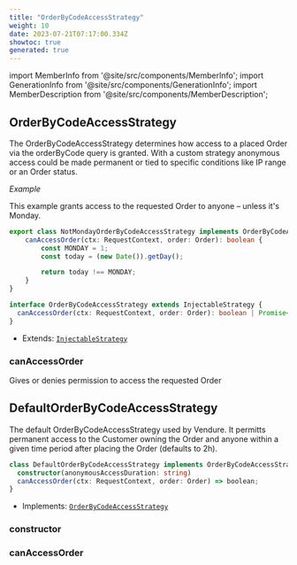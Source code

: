 ```yaml
---
title: "OrderByCodeAccessStrategy"
weight: 10
date: 2023-07-21T07:17:00.334Z
showtoc: true
generated: true
---
```

<!-- This file was generated from the Vendure source. Do not modify. Instead, re-run the "docs:build" script -->
import MemberInfo from '@site/src/components/MemberInfo';
import GenerationInfo from '@site/src/components/GenerationInfo';
import MemberDescription from '@site/src/components/MemberDescription';


## OrderByCodeAccessStrategy

<GenerationInfo sourceFile="packages/core/src/config/order/order-by-code-access-strategy.ts" sourceLine="31" packageName="@vendure/core" since="1.1.0" />

The OrderByCodeAccessStrategy determines how access to a placed Order via the
orderByCode query is granted.
With a custom strategy anonymous access could be made permanent or tied to specific
conditions like IP range or an Order status.

*Example*

This example grants access to the requested Order to anyone – unless it's Monday.
```ts
export class NotMondayOrderByCodeAccessStrategy implements OrderByCodeAccessStrategy {
    canAccessOrder(ctx: RequestContext, order: Order): boolean {
        const MONDAY = 1;
        const today = (new Date()).getDay();

        return today !== MONDAY;
    }
}
```

```ts title="Signature"
interface OrderByCodeAccessStrategy extends InjectableStrategy {
  canAccessOrder(ctx: RequestContext, order: Order): boolean | Promise<boolean>;
}
```
* Extends: <code><a href='/docs/reference/typescript-api/common/injectable-strategy#injectablestrategy'>InjectableStrategy</a></code>



<div className="members-wrapper">

### canAccessOrder

<MemberInfo kind="method" type="(ctx: <a href='/docs/reference/typescript-api/request/request-context#requestcontext'>RequestContext</a>, order: <a href='/docs/reference/typescript-api/entities/order#order'>Order</a>) => boolean | Promise&#60;boolean&#62;"   />

Gives or denies permission to access the requested Order


</div>


## DefaultOrderByCodeAccessStrategy

<GenerationInfo sourceFile="packages/core/src/config/order/order-by-code-access-strategy.ts" sourceLine="50" packageName="@vendure/core" />

The default OrderByCodeAccessStrategy used by Vendure. It permitts permanent access to
the Customer owning the Order and anyone within a given time period after placing the Order
(defaults to 2h).

```ts title="Signature"
class DefaultOrderByCodeAccessStrategy implements OrderByCodeAccessStrategy {
  constructor(anonymousAccessDuration: string)
  canAccessOrder(ctx: RequestContext, order: Order) => boolean;
}
```
* Implements: <code><a href='/docs/reference/typescript-api/orders/order-by-code-access-strategy#orderbycodeaccessstrategy'>OrderByCodeAccessStrategy</a></code>



<div className="members-wrapper">

### constructor

<MemberInfo kind="method" type="(anonymousAccessDuration: string) => DefaultOrderByCodeAccessStrategy"   />


### canAccessOrder

<MemberInfo kind="method" type="(ctx: <a href='/docs/reference/typescript-api/request/request-context#requestcontext'>RequestContext</a>, order: <a href='/docs/reference/typescript-api/entities/order#order'>Order</a>) => boolean"   />




</div>
